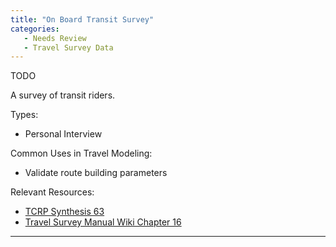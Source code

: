 ```yaml
---
title: "On Board Transit Survey"
categories:
   - Needs Review
   - Travel Survey Data
---
```


TODO

A survey of transit riders.

Types:

-   Personal Interview

Common Uses in Travel Modeling:

-   Validate route building parameters

Relevant Resources:

-   [TCRP Synthesis 63](TCRP_Synthesis_63)
-   [Travel Survey Manual Wiki Chapter 16](http://www.travelsurveymanual.org/Chapter-16.html)

------------------------------------------------------------------------

